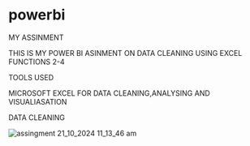 # powerbi

MY ASSINMENT

THIS IS MY POWER BI ASINMENT ON DATA CLEANING USING EXCEL FUNCTIONS 2-4

TOOLS USED

MICROSOFT EXCEL FOR DATA CLEANING,ANALYSING AND VISUALIASATION

DATA CLEANING

![assingment 21_10_2024 11_13_46 am](https://github.com/user-attachments/assets/f8ca4d46-9622-463d-ba08-cfdbedddd494)
